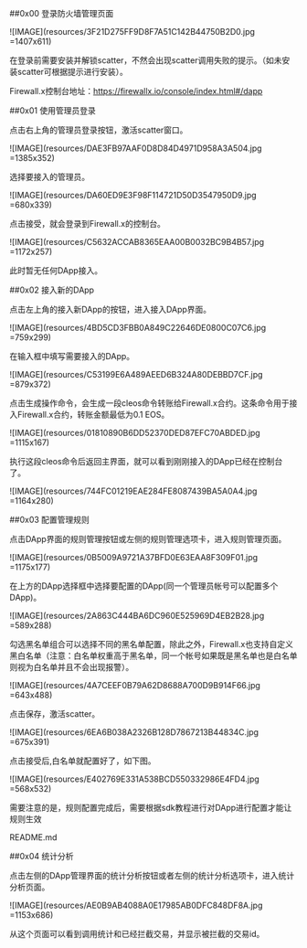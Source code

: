 ##0x00 登录防火墙管理页面

![IMAGE](resources/3F21D275FF9D8F7A51C142B44750B2D0.jpg =1407x611)

在登录前需要安装并解锁scatter，不然会出现scatter调用失败的提示。（如未安装scatter可根据提示进行安装）。

Firewall.x控制台地址：https://firewallx.io/console/index.html#/dapp

##0x01 使用管理员登录

点击右上角的管理员登录按钮，激活scatter窗口。

![IMAGE](resources/DAE3FB97AAF0D8D84D4971D958A3A504.jpg =1385x352)

选择要接入的管理员。

![IMAGE](resources/DA60ED9E3F98F114721D50D3547950D9.jpg =680x339)

点击接受，就会登录到Firewall.x的控制台。

![IMAGE](resources/C5632ACCAB8365EAA00B0032BC9B4B57.jpg =1172x257)

此时暂无任何DApp接入。

##0x02 接入新的DApp

点击左上角的接入新DApp的按钮，进入接入DApp界面。

![IMAGE](resources/4BD5CD3FBB0A849C22646DE0800C07C6.jpg =759x299)

在输入框中填写需要接入的DApp。

![IMAGE](resources/C53199E6A489AEED6B324A80DEBBD7CF.jpg =879x372)

点击生成操作命令，会生成一段cleos命令转账给Firewall.x合约。这条命令用于接入Firewall.x合约，转账金额最低为0.1 EOS。

![IMAGE](resources/01810890B6DD52370DED87EFC70ABDED.jpg =1115x167)

执行这段cleos命令后返回主界面，就可以看到刚刚接入的DApp已经在控制台了。

![IMAGE](resources/744FC01219EAE284FE8087439BA5A0A4.jpg =1164x280)

##0x03 配置管理规则

点击DApp界面的规则管理按钮或左侧的规则管理选项卡，进入规则管理页面。

![IMAGE](resources/0B5009A9721A37BFD0E63EAA8F309F01.jpg =1175x177)

在上方的DApp选择框中选择要配置的DApp(同一个管理员帐号可以配置多个DApp)。

![IMAGE](resources/2A863C444BA6DC960E525969D4EB2B28.jpg =589x288)

勾选黑名单组合可以选择不同的黑名单配置，除此之外，Firewall.x也支持自定义黑白名单（注意：白名单权重高于黑名单，同一个帐号如果既是黑名单也是白名单则视为白名单并且不会出现报警）。

![IMAGE](resources/4A7CEEF0B79A62D8688A700D9B914F66.jpg =643x488)

点击保存，激活scatter。

![IMAGE](resources/6EA6B038A2326B128D7867213B44834C.jpg =675x391)

点击接受后,白名单就配置好了，如下图。

![IMAGE](resources/E402769E331A538BCD550332986E4FD4.jpg =568x532)

需要注意的是，规则配置完成后，需要根据sdk教程进行对DApp进行配置才能让规则生效

README.md

##0x04 统计分析

点击左侧的DApp管理界面的统计分析按钮或者左侧的统计分析选项卡，进入统计分析页面。

![IMAGE](resources/AE0B9AB4088A0E17985AB0DFC848DF8A.jpg =1153x686)

从这个页面可以看到调用统计和已经拦截交易，并显示被拦截的交易id。

